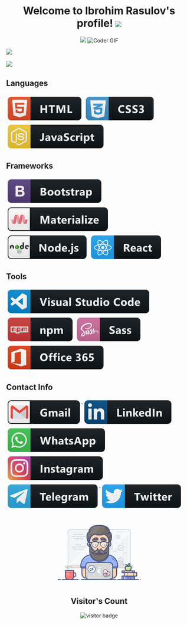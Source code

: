 <abc>
    <h1 align="center">
      Welcome to Ibrohim Rasulov's profile!
      <img src="https://media.giphy.com/media/26Fxy3Iz1ari8oytO/giphy.gif" width="70">
    </h1>
    <p  align="center">
      <img src="https://readme-typing-svg.herokuapp.com/?lines=I'm%20Full%20Stack%20Web%20Developer;Self-taught%20UI%2FUX%20Designer;Always%20learning%20new%20things&font=Fira%20Code&center=true&width=540&height=50&color=6948fb&vCenter=true&size=25">
      <img src="https://media.giphy.com/media/SWoSkN6DxTszqIKEqv/giphy.gif" alt="Coder GIF" width="500">
    </p>
</abc>

![](https://github-readme-stats.vercel.app/api?username=IbrohimRasulov&hide_border=true&hide_title=true&show_icons=true&include_all_commits=true&count_private=true&line_height=21&text_color=000&icon_color=000&bg_color=0,ea6161,ffc64d,fffc4d,52fa5a&theme=graywhite)

![](http://github-readme-streak-stats.herokuapp.com?user=IbrohimRasulov&theme=soft-green&date_format=M%20j%5B%2C%20Y%5D)

<!-- For more icons please follow https://github.com/MikeCodesDotNET/ColoredBadges -->

## Languages
<p align="left">
  <img  src="svg/dev/languages/html.svg"  alt="html"  style="vertical-align:top; margin:6px 4px">
  <img  src="svg/dev/languages/css3.svg"  alt="css3"  style="vertical-align:top; margin:6px 4px">
  <img  src="svg/dev/languages/js.svg"  alt="js"  style="vertical-align:top; margin:6px 4px">
</p>

## Frameworks
<p align="left">
	<img  src="svg/dev/frameworks/bootstrap.svg"  alt="bootstrap"  style="vertical-align:top; margin:6px 4px">
  <img  src="svg/dev/frameworks/materialize.svg"  alt="materialize"  style="vertical-align:top; margin:6px 4px">
  <img  src="svg/dev/frameworks/nodejs.svg"  alt="nodejs"  style="vertical-align:top; margin:6px 4px">
  <img src="svg/dev/frameworks/react.svg" alt="react" style="vertical-align:top; margin:6px 4px">
</p>

## Tools
<p align="left">
  <img  src="svg/dev/tools/visualstudio_code.svg"  alt="visualstudio_code"  style="vertical-align:top; margin:6px 4px">
  <img  src="svg/dev/services/npm.svg"  alt="npm"  style="vertical-align:top; margin:6px 4px">
  <img  src="svg/dev/languages/sass.svg"  alt="sass"  style="vertical-align:top; margin:6px 4px">
  <img src="svg/dev/services/office_365.svg" alt="office 365" style="vertical-align:top; margin:6px 4px">
</p>

## Contact Info
<p align="left">
  <a  href="https://mail.google.com/mail/u/?authuser=ibrohim05062000@gmail.com" target="_blank">
  <img  src="svg/social/gmail.svg"  alt="gmail"  style="vertical-align:top; margin:6px 4px">
  </a>

  <a  href="https://www.linkedin.com/in/ibrohim-rasulov-a88352209/" target="_blank">
  <img  src="svg/social/linkedin.svg"  alt="linkedin"  style="vertical-align:top; margin:6px 4px">
  </a>

  <a  href="#">
  <img  src="svg/social/whatsapp.svg"  alt="whatsapp"  style="vertical-align:top; margin:6px 4px">
  </a>

  <a  href="https://www.instagram.com/ibrohim_rasulovs/" target="_blank">
  <img  src="svg/social/instagram.svg"  alt="instagram"  style="vertical-align:top; margin:6px 4px">
  </a>

  <a  href="#">
  <img  src="svg/social/telegram.svg"  alt="telegram"  style="vertical-align:top; margin:6px 4px">
  </a>

  <a  href="https://twitter.com/IbrohimRasu1ov" target="_blank">
  <img  src="svg/social/twitter.svg"  alt="twitter"  style="vertical-align:top; margin:6px 4px">
  </a>
</p>

<!-- For more icons please follow https://github.com/MikeCodesDotNET/ColoredBadges -->

<p  align="center">
      <img src="https://raw.githubusercontent.com/Elanza-48/Elanza-48/41a4790484e268102dfdab2b7c59d440d3ffafab/resources/img/geek.gif" alt="Coder GIF" width="250">
    </p>

<h2 align="center"><b>Visitor's Count</b></h2>
<p align="center"><img src="https://profile-counter.glitch.me/IbrohimRasulov/count.svg" alt="visitor badge"/></p>
